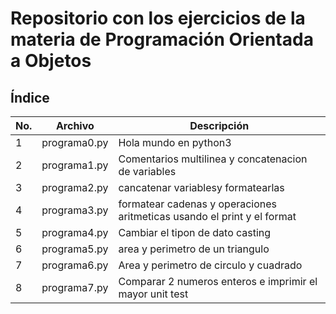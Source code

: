# Repositorio con los ejercicios de la materia de Programación Orientada a Objetos

## Índice

|No.|Archivo|Descripción|
|--|--|--|
|1|programa0.py|Hola mundo en python3|
|2|programa1.py|Comentarios multilinea y concatenacion de variables|
|3|programa2.py|cancatenar variablesy formatearlas|
|4|programa3.py|formatear cadenas y    operaciones aritmeticas usando el         print y el format|
|5|programa4.py|Cambiar el tipon de dato casting|
|6|programa5.py| area y perimetro de un triangulo|
|7|programa6.py|Area y perimetro de circulo y cuadrado|
|8|programa7.py|Comparar 2 numeros enteros e imprimir el mayor unit test|